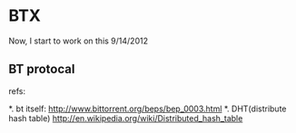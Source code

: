 BTX
===

Now, I start to work on this 9/14/2012

BT protocal
------------

refs: 

*. bt itself: http://www.bittorrent.org/beps/bep_0003.html
*. DHT(distribute hash table) http://en.wikipedia.org/wiki/Distributed_hash_table

